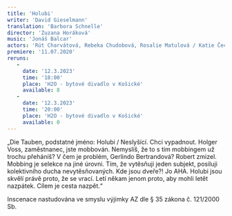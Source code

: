 ```yaml
---
title: 'Holubi'
writer: 'David Gieselmann'
translation: 'Barbora Schnelle'
director: 'Zuzana Horáková'
music: 'Jonáš Balcar'
actors: 'Rút Charvátová, Rebeka Chudobová, Rosalie Matulová / Katie Čečilová, Ema Zelená / Klára Vaňkátová, Jakub Brunclík, Jiří Dejl / Matěj Podlešák, Prokop Košař, Daniel Rádl / Nika Datiashvili'
premiere: '11.07.2020'
reruns:
   -
     date: '12.3.2023'
     time: '18:00'
     place: 'H2O - bytové divadlo v Košické'
     available: 8
   -
     date: '12.3.2023'
     time: '20:00'
     place: 'H2O - bytové divadlo v Košické'
     available: 0
---
```

„Die Tauben, podstatné jméno: Holubi / Neslyšící. Chci vypadnout. Holger Voss, zaměstnanec, jste mobbován. Nemyslíš, že to s tím mobbingem už trochu přeháníš? V čem je problém, Gerlindo Bertrandová? Robert zmizel. Mobbing je selekce na jiné úrovni. Tím, že vytěsňuji jeden subjekt, posiluji kolektivního ducha nevytěsňovaných. Kde jsou dveře?! Jo AHA. Holubi jsou skvělí právě proto, že se vrací. Letí někam jenom proto, aby mohli letět nazpátek. Cílem je cesta nazpět.“

Inscenace nastudována ve smyslu výjimky AZ dle § 35 zákona č. 121/2000 Sb.
